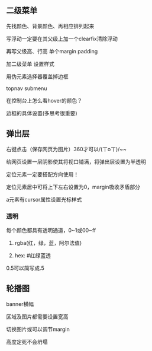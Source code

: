 ## 二级菜单

先找颜色、背景颜色、再相应排列起来

写浮动一定要在其父级上加一个clearfix清除浮动

再写父级高、行高   单个margin padding

加二级菜单  设置样式

用伪元素选择器覆盖掉边框

topnav   submenu

在控制台上怎么看hover的颜色？

边框的具体设置(多思考很重要)

## 弹出层

右键点击（保存网页为图片）360才可以/(ㄒoㄒ)/~~

给网页设置一层阴影使其将视口铺满，将弹出层设置为半透明

定位元素一定要搭配方向使用！

定位元素居中可将上下左右设置为0，margin吸收矛盾部分

a元素有cursor属性设置光标样式

### 透明

每个颜色都具有透明通道，0~1或00~ff

1. rgba(红，绿，蓝，阿尔法值)

2. hex: #红绿蓝透

0.5可以简写成.5

## 轮播图

banner横幅

区域及图片都需要设置宽高

切换图片或可以调节margin

高度定死不会坍塌